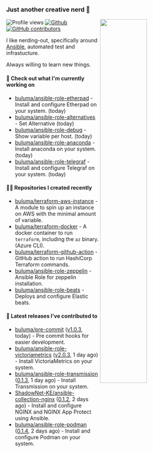 ### Just another creative nerd 👋


![Profile views](https://gpvc.arturio.dev/buluma) <a href="https://gitstats.me/buluma">
  <img align="right" src="https://github-readme-stats.vercel.app/api?username=buluma&theme=gotham&show_icons=true" width="50%"/>
</a>
[![Github](https://img.shields.io/badge/-buluma-black?style=flat&labelColor=black&logo=github&logoColor=white&include_all_commits=true&count_private=true)](https://gitstats.me/buluma)
[![GitHub contributors](https://img.shields.io/github/contributors/buluma/badges.svg)](https://GitHub.com/buluma/badges/graphs/contributors/)

I like nerding-out, specifically around [Ansible](https://github.com/ansible/ansible), automated test and infrastucture.

Always willing to learn new things.

#### 👷 Check out what I'm currently working on

- [buluma/ansible-role-etherpad](https://github.com/buluma/ansible-role-etherpad) - Install and configure Etherpad on your system. (today)
- [buluma/ansible-role-alternatives](https://github.com/buluma/ansible-role-alternatives) - Set Alternative (today)
- [buluma/ansible-role-debug](https://github.com/buluma/ansible-role-debug) - Show variable per host. (today)
- [buluma/ansible-role-anaconda](https://github.com/buluma/ansible-role-anaconda) - Install anaconda on your system. (today)
- [buluma/ansible-role-telegraf](https://github.com/buluma/ansible-role-telegraf) - Install and configure Telegraf on your system. (today)

#### 👨‍💻 Repositories I created recently

- [buluma/terraform-aws-instance](https://github.com/buluma/terraform-aws-instance) - A module to spin up an instance on AWS with the minimal amount of variable.
- [buluma/terraform-docker](https://github.com/buluma/terraform-docker) - A docker container to run `terraform`, including the `az` binary. (Azure CLI).
- [buluma/terraform-github-action](https://github.com/buluma/terraform-github-action) - GitHub action to run HashiCorp Terraform commands.
- [buluma/ansible-role-zeppelin](https://github.com/buluma/ansible-role-zeppelin) - Ansible Role for zeppelin installation.
- [buluma/ansible-role-beats](https://github.com/buluma/ansible-role-beats) - Deploys and configure Elastic beats.

#### 🚀 Latest releases I've contributed to

- [buluma/pre-commit](https://github.com/buluma/pre-commit) ([v1.0.3](https://github.com/buluma/pre-commit/releases/tag/v1.0.3), today) - Pre commit hooks for easier development.
- [buluma/ansible-role-victoriametrics](https://github.com/buluma/ansible-role-victoriametrics) ([v2.0.3](https://github.com/buluma/ansible-role-victoriametrics/releases/tag/v2.0.3), 1 day ago) - Install VictoriaMetrics on your system.
- [buluma/ansible-role-transmission](https://github.com/buluma/ansible-role-transmission) ([0.1.3](https://github.com/buluma/ansible-role-transmission/releases/tag/0.1.3), 1 day ago) - Install Transmission on your system.
- [ShadowNet-KE/ansible-collection-nginx](https://github.com/ShadowNet-KE/ansible-collection-nginx) ([0.1.2](https://github.com/ShadowNet-KE/ansible-collection-nginx/releases/tag/0.1.2), 2 days ago) - Install and configure NGINX and NGINX App Protect using Ansible.
- [buluma/ansible-role-podman](https://github.com/buluma/ansible-role-podman) ([0.1.4](https://github.com/buluma/ansible-role-podman/releases/tag/0.1.4), 2 days ago) - Install and configure Podman on your system.


